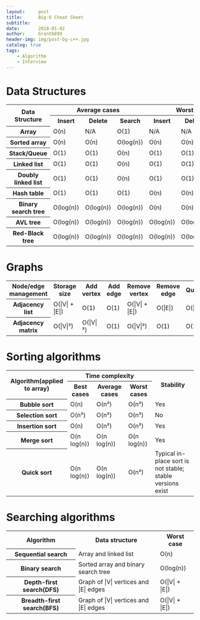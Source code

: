```yaml
---
layout:		post
title:		Big-O Cheat Sheet
subtitle:
date:		2018-01-02
author: 	Grant6899
header-img: img/post-bg-c++.jpg
catalog: true
tags:
    - Algorithm
    - Interview
---
```


# Data Structures

<table align="middle">
	<tr>
    <th rowspan="2">Data Structure</th>
    <th colspan="3">Average cases</th>
    <th colspan="3">Worst cases</th>
    </tr>
	<tr>
    	<th>Insert</th>
    	<th>Delete</th>
        <th>Search</th>
        <th>Insert</th>
        <th>Delete</th>
        <th>Search</th>
  	</tr>
  	<tr>
    	<th>Array</th>
        <td>O(n)</td>
        <td>N/A</td>
        <td>O(1)</td>
        <td>N/A</td>
        <td>N/A</td>
        <td>O(1)</td>
  	</tr>
  	<tr>
    	<th>Sorted array</th>
        <td>O(n)</td>
        <td>O(n)</td>
        <td>O(log(n))</td>
        <td>O(n)</td>
        <td>O(n)</td>
        <td>O(log(n))</td>
  	</tr>    
  	<tr>
    	<th>Stack/Queue</th>
        <td>O(1)</td>
        <td>O(1)</td>
        <td>O(n)</td>
        <td>O(1)</td>
        <td>O(1)</td>
        <td>O(n)</td>
  	</tr>
  	<tr>
    	<th>Linked list</th>
        <td>O(1)</td>
        <td>O(1)</td>
        <td>O(n)</td>
        <td>O(1)</td>
        <td>O(1)</td>
        <td>O(n)</td>
  	</tr>
  	<tr>
    	<th>Doubly linked list</th>
        <td>O(1)</td>
        <td>O(1)</td>
        <td>O(n)</td>
        <td>O(1)</td>
        <td>O(1)</td>
        <td>O(n)</td>
  	</tr>
  	<tr>
    	<th>Hash table</th>
        <td>O(1)</td>
        <td>O(1)</td>
        <td>O(1)</td>
        <td>O(n)</td>
        <td>O(n)</td>
        <td>O(n)</td>
  	</tr>    
  	<tr>
    	<th>Binary search tree</th>
        <td>O(log(n))</td>
        <td>O(log(n))</td>
        <td>O(log(n))</td>
        <td>O(n)</td>
        <td>O(n)</td>
        <td>O(n)</td>
  	</tr>    
  	<tr>
    	<th>AVL tree</th>
        <td>O(log(n))</td>
        <td>O(log(n))</td>
        <td>O(log(n))</td>
        <td>O(log(n))</td>
        <td>O(log(n))</td>
        <td>O(log(n))</td>
  	</tr>
  	<tr>
    	<th>Red-Black tree</th>
        <td>O(log(n))</td>
        <td>O(log(n))</td>
        <td>O(log(n))</td>
        <td>O(log(n))</td>
        <td>O(log(n))</td>
        <td>O(log(n))</td>
  	</tr>    
</table>


# Graphs

<table align="middle">
	<tr>
    <th>Node/edge management</th>
    <th>Storage size</th>
    <th>Add vertex</th>
    <th>Add edge</th>
    <th>Remove vertex</th>
    <th>Remove edge</th>
    <th>Query</th>
    </tr>
	<tr>
    	<th>Adjacency list</th>
        <td>O(|V| + |E|)</td>
        <td>O(1)</td>
        <td>O(1)</td>
        <td>O(|V| + |E|)</td>
        <td>O(|E|)</td>
        <td>O(|V|)</td>
  	</tr>
  	<tr>
    	<th>Adjacency matrix</th>
        <td>O(|V|&sup2)</td>
        <td>O(|V|&sup2)</td>
        <td>O(1)</td>
        <td>O(|V|&sup2)</td>
        <td>O(1)</td>
        <td>O(1)</td>
  	</tr>
</table>

# Sorting algorithms

<table align="middle">
	<tr>
    <th rowspan="2">Algorithm(applied to array)</th>
    <th colspan="3">Time complexity</th>
    <th rowspan="2">Stability</th>
    </tr>
	<tr>
    	<th>Best cases</th>
    	<th>Average cases</th>
        <th>Worst cases</th>
  	</tr>
  	<tr>
    	<th>Bubble sort</th>
        <td>O(n)</td>
        <td>O(n&sup2)</td>
        <td>O(n&sup2)</td>
        <td>Yes</td>
  	</tr>
  	<tr>
    	<th>Selection sort</th>
        <td>O(n&sup2)</td>
        <td>O(n&sup2)</td>
        <td>O(n&sup2)</td>
        <td>No</td>
  	</tr>
  	<tr>
    	<th>Insertion sort</th>
        <td>O(n)</td>
        <td>O(n&sup2)</td>
        <td>O(n&sup2)</td>
        <td>Yes</td>
  	</tr>
  	<tr>
    	<th>Merge sort</th>
        <td>O(n log(n))</td>
        <td>O(n log(n))</td>
        <td>O(n log(n))</td>
        <td>Yes</td>
  	</tr>  	
    <tr>
    	<th>Quick sort</th>
        <td>O(n log(n))</td>
        <td>O(n log(n))</td>
        <td>O(n&sup2)</td>
        <td>Typical in-place sort is not stable; stable versions exist</td>
  	</tr>    
</table>

# Searching algorithms

<table align="middle">
	<tr>
    <th>Algorithm</th>
    <th>Data structure</th>
    <th>Worst case</th>
    </tr>
	<tr>
    	<th>Sequential  search</th>
        <td>Array and linked list</td>
        <td>O(n)</td>
  	</tr>
  	<tr>
    	<th>Binary search</th>
        <td>Sorted array and binary search tree</td>
        <td>O(log(n))</td>
  	</tr>
  	<tr>
    	<th>Depth-first search(DFS)</th>
        <td>Graph of |V| vertices and |E| edges</td>
        <td>O(|V| + |E|)</td>
  	</tr>    
  	<tr>
    	<th>Breadth-first search(BFS)</th>
        <td>Graph of |V| vertices and |E| edges</td>
        <td>O(|V| + |E|)</td>
  	</tr></table>